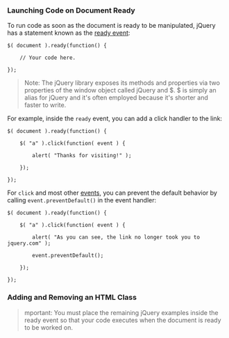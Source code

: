 ### **Launching Code on Document Ready**

To run code as soon as the document is ready to be manipulated, jQuery has a statement known as the [ready event](http://api.jquery.com/ready/):

```
$( document ).ready(function() {

    // Your code here.

});
```

> Note: The jQuery library exposes its methods and properties via two properties of the window object called jQuery and $. $ is simply an alias for jQuery and it's often employed because it's shorter and faster to write.

For example, inside the `ready` event, you can add a click handler to the link:

```
$( document ).ready(function() {

    $( "a" ).click(function( event ) {

        alert( "Thanks for visiting!" );

    });

});
```

For `click` and most other [events](http://api.jquery.com/category/events/), you can prevent the default behavior by calling `event.preventDefault()` in the event handler:

```
$( document ).ready(function() {

    $( "a" ).click(function( event ) {

        alert( "As you can see, the link no longer took you to jquery.com" );

        event.preventDefault();

    });

});
```



### **Adding and Removing an HTML Class**

> mportant: You must place the remaining jQuery examples inside the ready event so that your code executes when the document is ready to be worked on.

